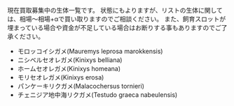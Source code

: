 ---
---

現在買取募集中の生体一覧です。
状態にもよりますが、リストの生体に関しては、相場〜相場+αで買い取りますのでご相談ください。
また、飼育スロットが埋まっている場合や資金が不足している場合はお断りする事もありますのでご了承ください。

* モロッコイシガメ(Mauremys leprosa marokkensis)
* ニシベルセオレガメ(Kinixys belliana)
* ホームセオレガメ(Kinixys homeana)
* モリセオレガメ(Kinixys erosa)
* パンケーキリクガメ(Malacochersus tornieri)
* チェニジア地中海リクガメ(Testudo graeca nabeulensis)
